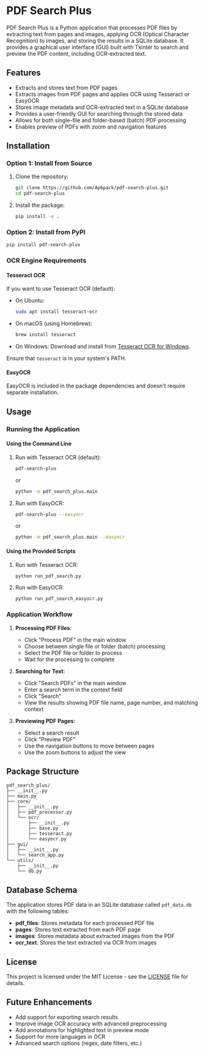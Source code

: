 # PDF Search Plus

PDF Search Plus is a Python application that processes PDF files by extracting text from pages and images, applying OCR (Optical Character Recognition) to images, and storing the results in a SQLite database. It provides a graphical user interface (GUI) built with Tkinter to search and preview the PDF content, including OCR-extracted text.

## Features

- Extracts and stores text from PDF pages
- Extracts images from PDF pages and applies OCR using Tesseract or EasyOCR
- Stores image metadata and OCR-extracted text in a SQLite database
- Provides a user-friendly GUI for searching through the stored data
- Allows for both single-file and folder-based (batch) PDF processing
- Enables preview of PDFs with zoom and navigation features

## Installation

### Option 1: Install from Source

1. Clone the repository:
   ```bash
   git clone https://github.com/Ap6pack/pdf-search-plus.git
   cd pdf-search-plus
   ```

2. Install the package:
   ```bash
   pip install -e .
   ```

### Option 2: Install from PyPI

```bash
pip install pdf-search-plus
```

### OCR Engine Requirements

#### Tesseract OCR

If you want to use Tesseract OCR (default):

- On Ubuntu:
  ```bash
  sudo apt install tesseract-ocr
  ```
- On macOS (using Homebrew):
  ```bash
  brew install tesseract
  ```
- On Windows:
  Download and install from [Tesseract OCR for Windows](https://github.com/UB-Mannheim/tesseract/wiki).

Ensure that `tesseract` is in your system's PATH.

#### EasyOCR

EasyOCR is included in the package dependencies and doesn't require separate installation.

## Usage

### Running the Application

#### Using the Command Line

1. Run with Tesseract OCR (default):
   ```bash
   pdf-search-plus
   ```
   or
   ```bash
   python -m pdf_search_plus.main
   ```

2. Run with EasyOCR:
   ```bash
   pdf-search-plus --easyocr
   ```
   or
   ```bash
   python -m pdf_search_plus.main --easyocr
   ```

#### Using the Provided Scripts

1. Run with Tesseract OCR:
   ```bash
   python run_pdf_search.py
   ```

2. Run with EasyOCR:
   ```bash
   python run_pdf_search_easyocr.py
   ```

### Application Workflow

1. **Processing PDF Files**:
   - Click "Process PDF" in the main window
   - Choose between single file or folder (batch) processing
   - Select the PDF file or folder to process
   - Wait for the processing to complete

2. **Searching for Text**:
   - Click "Search PDFs" in the main window
   - Enter a search term in the context field
   - Click "Search"
   - View the results showing PDF file name, page number, and matching context

3. **Previewing PDF Pages**:
   - Select a search result
   - Click "Preview PDF"
   - Use the navigation buttons to move between pages
   - Use the zoom buttons to adjust the view

## Package Structure

```
pdf_search_plus/
├── __init__.py
├── main.py
├── core/
│   ├── __init__.py
│   ├── pdf_processor.py
│   └── ocr/
│       ├── __init__.py
│       ├── base.py
│       ├── tesseract.py
│       └── easyocr.py
├── gui/
│   ├── __init__.py
│   └── search_app.py
└── utils/
    ├── __init__.py
    └── db.py
```

## Database Schema

The application stores PDF data in an SQLite database called `pdf_data.db` with the following tables:

- **pdf_files**: Stores metadata for each processed PDF file
- **pages**: Stores text extracted from each PDF page
- **images**: Stores metadata about extracted images from the PDF
- **ocr_text**: Stores the text extracted via OCR from images

## License

This project is licensed under the MIT License - see the [LICENSE](LICENSE) file for details.

## Future Enhancements

- Add support for exporting search results
- Improve image OCR accuracy with advanced preprocessing
- Add annotations for highlighted text in preview mode
- Support for more languages in OCR
- Advanced search options (regex, date filters, etc.)
